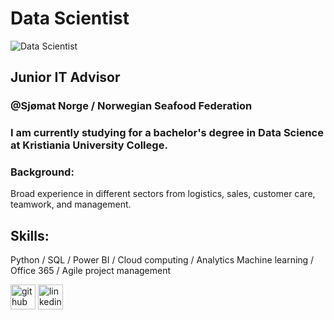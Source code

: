 # Data Scientist
![Data Scientist](https://miro.medium.com/max/870/1*14v1pUZwr516557dpS-oYw.jpeg)

## Junior IT Advisor
### @Sjømat Norge / Norwegian Seafood Federation

### I am currently studying for a bachelor's degree in Data Science at Kristiania University College.

### Background:
Broad experience in different sectors from logistics, sales, customer care, teamwork, and management.

## Skills:
Python / SQL / Power BI / Cloud computing / Analytics
Machine learning / Office 365 / Agile project management


[<img src='https://cdn.jsdelivr.net/npm/simple-icons@3.0.1/icons/github.svg' alt='github' height='40'>](https://github.com/Kozter)  [<img src='https://cdn.jsdelivr.net/npm/simple-icons@3.0.1/icons/linkedin.svg' alt='linkedin' height='40'>](http://linkedin.com/in/jørgen-andré-koster-0b3760190)  

